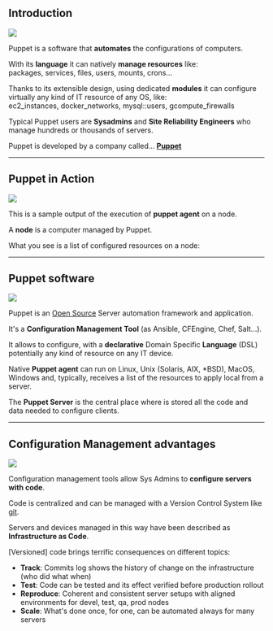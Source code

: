 ## Introduction
<img src="gfx/beginner.png" class="skill">

Puppet is a software that **automates** the configurations of computers.

With its **language** it can natively **manage resources** like:  
packages, services, files, users, mounts, crons...  

Thanks to its extensible design, using dedicated **modules**
it can configure virtually any kind of IT resource of any OS, like:  
ec2_instances, docker_networks, mysql::users, gcompute_firewalls 

Typical Puppet users are **Sysadmins** and **Site Reliability Engineers** who
manage hundreds or thousands of servers.

Puppet is developed by a company called... **[Puppet](https://puppet.com/)**

---

## Puppet in Action
<img src="gfx/beginner.png" class="skill">

This is a sample output of the execution of **puppet agent** on a node.

A **node** is a computer managed by Puppet.

What you see is a list of configured resources on a node:

<asciinema-player cols="200" src="casts/puppet_run3.cast" idle-time-limit="1" autoplay="4"></asciinema-player>

---

## Puppet software
<img src="gfx/junior.png" class="skill">

Puppet is an [Open Source](https://github.com/puppetlabs/puppet) Server automation framework and application.

It's a **Configuration Management Tool** (as Ansible, CFEngine, Chef, Salt...).

It allows to configure, with a **declarative** Domain Specific **Language** (DSL)
potentially any kind of resource on any IT device.

Native **Puppet agent** can run on Linux, Unix (Solaris, AIX, *BSD), MacOS, Windows and,
typically, receives a list of the resources to apply local from a server.

The **Puppet Server** is the central place where is stored all the code and data needed
to configure clients.

---

## Configuration Management advantages
<img src="gfx/junior.png" class="skill">

Configuration management tools allow Sys Admins to **configure servers with code**.

Code is centralized and can be managed with a Version Control System like [git](https://git-scm.com/).

Servers and devices managed in this way have been described as **Infrastructure as Code**.

[Versioned] code brings terrific consequences on different topics:

- **Track**: Commits log shows the history of change on the infrastructure (who did what when)
- **Test**: Code can be tested and its effect verified before production rollout
- **Reproduce**: Coherent and consistent server setups with aligned environments for devel, test, qa, prod nodes
- **Scale**: What's done once, for one, can be automated always for many servers